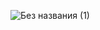 ![Без названия (1)](https://github.com/user-attachments/assets/53cc0264-4ce4-409d-b03e-8609c7b49988)

